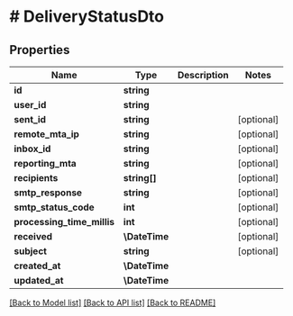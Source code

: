 # # DeliveryStatusDto

## Properties

Name | Type | Description | Notes
------------ | ------------- | ------------- | -------------
**id** | **string** |  |
**user_id** | **string** |  |
**sent_id** | **string** |  | [optional]
**remote_mta_ip** | **string** |  | [optional]
**inbox_id** | **string** |  | [optional]
**reporting_mta** | **string** |  | [optional]
**recipients** | **string[]** |  | [optional]
**smtp_response** | **string** |  | [optional]
**smtp_status_code** | **int** |  | [optional]
**processing_time_millis** | **int** |  | [optional]
**received** | **\DateTime** |  | [optional]
**subject** | **string** |  | [optional]
**created_at** | **\DateTime** |  |
**updated_at** | **\DateTime** |  |

[[Back to Model list]](../../README#models) [[Back to API list]](../../README#endpoints) [[Back to README]](../../README)
